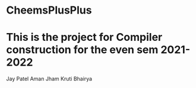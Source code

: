 # CheemsPlusPlus

# This is the project for Compiler construction for the even sem 2021-2022

Jay Patel
Aman Jham
Kruti Bhairya
